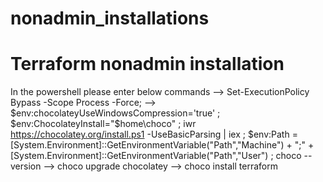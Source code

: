 # nonadmin_installations

# Terraform nonadmin installation
In the powershell please enter below commands 
--> Set-ExecutionPolicy Bypass -Scope Process -Force;
--> $env:chocolateyUseWindowsCompression='true' ; $env:ChocolateyInstall="$home\choco" ; iwr https://chocolatey.org/install.ps1 -UseBasicParsing | iex ; $env:Path = [System.Environment]::GetEnvironmentVariable("Path","Machine") + ";" + [System.Environment]::GetEnvironmentVariable("Path","User") ; choco --version
--> choco upgrade chocolatey
--> choco install terraform

